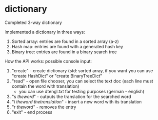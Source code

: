# dictionary
Completed 3-way dictionary

Implemented a dictionary in three ways:
1. Sorted array: entries are found in a sorted array (a-z)
2. Hash map: entries are found with a generated hash key
3. Binary tree: entries are found in a binary search tree

How the API works:
possible console input:
1. "create" - create dictionary (std: sorted array, if you want you can use "create HashDict" or "create BinaryTreeDict"
2. "read" - open file chooser, you can select the text doc (each line must contain the word with translation)
    - you can use dtengl.txt for testing purposes (german - english)
3. "s _theword_" - outputs the translation for the searched word
4. "i _theword_ _thetranslation_" - insert a new word with its translation
5. "r _theword_" - removes the entry
6. "exit" - end process
